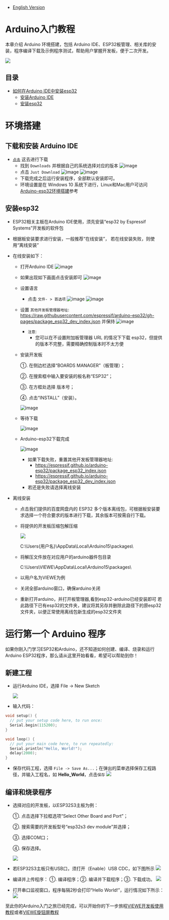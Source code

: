 * [English Version](./How_To_Configure_Arduino-esp32.md)
  
# Arduino入门教程

本章介绍 Arduino 环境搭建，包括 Arduino IDE、ESP32板管理、相关库的安装，程序编译下载及示例程序测试，帮助用户掌握开发板，便于二次开发。

![](https://github.com/VIEWESMART/VIEWE-Tutorial/blob/main/img/image.png)

## 目录

- [如何在Arduino IDE中安装esp32](#如何在Arduino-IDE中安装esp32)
  - [安装Arduino IDE](#安装Arduino-IDE)
  - [安装esp32](#安装esp32)
# 环境搭建
  ## 下载和安装 Arduino IDE
  * [`点击`](https://www.arduino.cc/en/software) 这去进行下载
      *  找到 `Downloads` 并根据自己的系统选择对应的版本
      ![image](https://github.com/user-attachments/assets/7b2e1bde-566a-45b8-a1b6-027e4b473356)
      *  点击 `Just Download` 
      ![image](https://github.com/user-attachments/assets/84290f8a-55b1-4d0a-8373-4375d6fe45aa)
      ![image](https://github.com/user-attachments/assets/34f7f218-c5db-4d8f-a195-5a8c65501d78)
      * 下载完成之后运行安装程序，全部默认安装即可。
      * 环境设置是在 Windows 10 系统下进行，Linux和Mac用户可访问[Arduino-esp32环境搭建](https://docs.espressif.com/projects/arduino-esp32/en/latest/installing.html)参考

## 安装esp32
* ESP32相关主板在Arduino IDE使用，须先安装“esp32 by Espressif Systems”开发板的软件包
* 根据板安装要求进行安装，一般推荐“在线安装”， 若在线安装失败，则使用“离线安装”
* 在线安装如下：
  * 打开Arduino IDE
      ![image](https://github.com/user-attachments/assets/cb15d47b-ee2b-4fd7-b1c1-14518b545d35)
  * 如果出现如下画面点击安装即可
      ![image](https://github.com/user-attachments/assets/c6a3cb21-55d3-4aa1-8c5e-4ba4845acb96)
  * 设置语言
      * 点击 `文件- > 首选项`
      ![image](https://github.com/user-attachments/assets/628614e3-5151-4f2e-91f8-394ddb67a3ce)
      ![image](https://github.com/user-attachments/assets/45ba4791-4ef4-40a9-b7d4-5c1223ed9c11)
  * 设置 `其他开发板管理器地址`: https://raw.githubusercontent.com/espressif/arduino-esp32/gh-pages/package_esp32_dev_index.json 并保持
      ![image](https://github.com/user-attachments/assets/14b6cdcd-3487-48f9-bb0d-5d0184e18ab1)

      * `注意`:
          * 您可以在不设置附加板管理器 URL 的情况下下载 esp32，但提供的版本不完整，需要精确控制版本时不太方便
          
  * 安装开发板
    
    ①. 在侧边栏选择“BOARDS MANAGER”（板管理）；
    
    ②. 在搜索框中输入要安装的板名称“ESP32”；
    
    ③. 在方框处选择 版本号；
    
    ④. 点击“INSTALL”（安装）。
    
    ![image](https://github.com/user-attachments/assets/a1d597df-0410-439c-aa5e-089a0c3bdef7)
 
  * 等待下载
    
    ![image](https://github.com/VIEWESMART/VIEWE-Tutorial/blob/main/img/wait-06.png)
    
  * Arduino-esp32下载完成
    
     ![image](https://github.com/VIEWESMART/VIEWE-Tutorial/blob/main/img/finish-07.png)
    
     * 如果下载失败，重置其他开发板管理器地址:
          *   https://espressif.github.io/arduino-esp32/package_esp32_index.json
          *   https://espressif.github.io/arduino-esp32/package_esp32_dev_index.json
      * 若还是失败请选择离线安装   
 
* 离线安装
  * 点击我们提供的百度网盘内的 ESP32 多个版本离线包，可根据板安装要求选择一个符合要求的版本进行下载，其余版本可按需自行下载。
  * 将提供的开发板压缩包解压缩
 
    ![](https://github.com/VIEWESMART/VIEWE-Tutorial/blob/main/img/download-path.jpg)

    C:\Users\{用户名}\AppData\Local\Arduino15\packages\
    
  * 将解压文件放在对应用户的arduino器件包目录
    
    C:\Users\VIEWE\AppData\Local\Arduino15\packages\
    
  * 以用户名为VIEWE为例
  * 关闭全部arduino窗口，确保arduino关闭
  * 重新打开arduino，并打开板管理器,看到esp32-arduino已经安装即可
  若此路径下已有esp32的文件夹，建议将其另存并删除此路径下的原esp32文件夹，以便正常使用离线包新生成的esp32文件夹

# 运行第一个 Arduino 程序

  如果你刚入门学习ESP32和Arduino，还不知道如何创建、编译、烧录和运行Arduino ESP32程序，那么请从这里开始看看，希望可以帮助到你！

## 新建工程
* 运行Arduino IDE，选择 File -> New Sketch

  ![](https://github.com/VIEWESMART/VIEWE-Tutorial/blob/main/img/A-study-01.png)
  
* 输入代码：
```c
void setup() {
  // put your setup code here, to run once:
  Serial.begin(115200);
}

void loop() {
  // put your main code here, to run repeatedly:
  Serial.println("Hello, World!");
  delay(2000);
}
```
* 保存代码工程，选择 `File -> Save As...`；在弹出的菜单选择保存工程路径，并输入工程名，如 **Hello_World**，点击`保存`
  ![](https://github.com/VIEWESMART/VIEWE-Tutorial/blob/main/img/Ar-study-02.png)

## 编译和烧录程序
* 选择对应的开发板，以ESP32S3主板为例：
  
  ①. 点击选择下拉框选项“Select Other Board and Port”；
  
  ②. 搜索需要的开发板型号“esp32s3 dev module”并选择；
  
  ③. 选择COM口；
  
  ④. 保存选择。

  ![](https://github.com/VIEWESMART/VIEWE-Tutorial/blob/main/img/Ar-study-03.png)

* 若ESP32S3主板只有USB口，须打开（Enable）USB CDC，如下图所示
  ![](https://github.com/VIEWESMART/VIEWE-Tutorial/blob/main/img/Ar-study-04.png)

* 编译并上传程序：
  ①. 编译程序；②. 编译并下载程序；③. 下载成功。
  ![](https://github.com/VIEWESMART/VIEWE-Tutorial/blob/main/img/Ar-study-05.png)

* 打开串口监视窗口，程序每隔2秒会打印“Hello World!”，运行情况如下所示：
  ![](https://github.com/VIEWESMART/VIEWE-Tutorial/blob/main/img/Ar-study-06.png)

至此你的Arduino入门之旅已经完成，可以开始你的下一步旅程[VIEWE开发板使用教程]()或者[VIEWE旋钮屏教程]()
